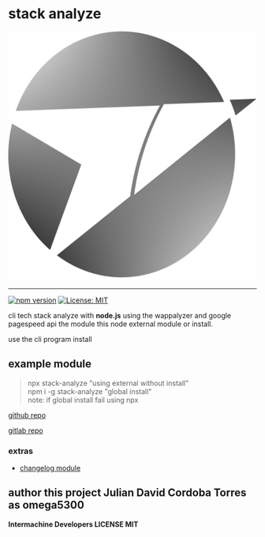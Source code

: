# stack analyze

![logo](docs/logo-module.png)

***
[![npm version](https://badge.fury.io/js/stack-analyze.svg)](https://badge.fury.io/js/stack-analyze)
[![License: MIT](https://img.shields.io/badge/License-MIT-yellow.svg)](https://opensource.org/licenses/MIT)

cli tech stack analyze with **node.js** using the wappalyzer and google pagespeed api the module this node external module or install.

use the cli program install

## example module
>npx stack-analyze "using external without install"<br>
>npm i -g stack-analyze "global install"<br>
>note: if global install fail using npx

[github repo](https://github.com/intermachine-developers/stack-analyze.git)

[gitlab repo](https://gitlab.com/Intermachine-dev/stack-analyze)

### extras
- [changelog module](/CHANGELOG.md)
## author this project Julian David Cordoba Torres as omega5300

**Intermachine Developers LICENSE MIT**
